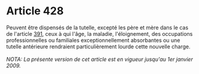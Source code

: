 # Article 428

Peuvent être dispensés de la tutelle, excepté les père et mère dans le cas de l'article <a href='/code-civil/livre-ier-des-personnes/titre-x-de-la-minorite-et-de-lemancipation/chapitre-ii-de-la-tutelle/section-1-des-cas-douverture-et-de-fin-de-la-tutelle/391.md' title='Code civil - art. 391 (VT)'>391</a>, ceux à qui l'âge, la maladie, l'éloignement, des occupations professionnelles ou familiales exceptionnellement absorbantes ou une tutelle antérieure rendraient particulièrement lourde cette nouvelle charge.<br/><br/><i>NOTA:  La présente version de cet article est en vigueur jusqu'au 1er janvier 2009.</i>